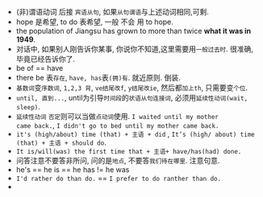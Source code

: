 - (非)谓语动词 后接 `宾语从句`, 如果`从句谓语`与上述动词相同,可剩.
- hope 是希望, to do 表希望, 一般 不会 用 to hope.
- the population of Jiangsu has grown to more than twice **what it was in 1949**.
- 对话中, 如果别人刚告诉你某事, 你说你不知道,这里需要用`一般过去时`. 很准确, 毕竟已经告诉你了.
- be of == have
- there be 表`存在`, `have, has`表`(拥)有`. 就近原则. 倒装.
- `基数词`变`序数词`, `1,2,3 背`, `ve结尾改f`, `y结尾改ie`, 然后都`加上th`, 只需要变`个位`.
- `until, 直到...`,  until为引导`时间段`的`状语从句连接词`, 必须用`延续性动词(wait, sleep)`.
- `延续性动词` `否定`则可以当做`点动词`使用. `I waited until my mother came back.`, `I didn't go to bed until my mother came back.`
- `it's (high/about) time (that) + 主语 + did` , `It’s (high/ about) time (that) + 主语 + should do`.
- `It is/will(was) the first time that + 主语+ have/has(had) done.`
- 问答注意不要答非所问, 问的是`地点`, 不要答`我们待在哪里`. 注意句意.
- he's == he is == he has != he was
- `I'd rather do than do.` == `I prefer to do ranther than do.`
- 

